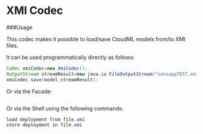 XMI Codec
==========

###Usage

This codec makes it possible to load/save CloudML models from/to XMI files.

It can be used programmatically directly as follows:
```java
Codec xmiCodec=new XmiCodec();
OutputStream streamResult=new java.io.FileOutputStream("sensappTEST.xmi");
xmiCodec.save(model,streamResult);
```

Or via the Facade:
```java
```

Or via the Shell using the following commands:
```java
load deployment from file.xmi
store deployment in file.xmi
```

